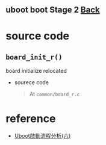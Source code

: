 uboot boot Stage 2 [Back](note_uboot_quick_start.md)
---

# source code

## `board_init_r()`

board initialize relocated

+ sourece code
    > At `common/board_r.c`


# reference

+ [Uboot啟動流程分析(六)](https://www.cnblogs.com/Cqlismy/p/12194641.html)



